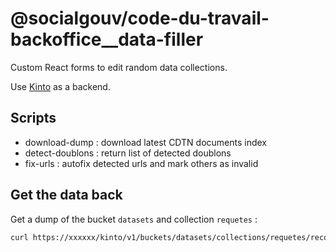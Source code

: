 # @socialgouv/code-du-travail-backoffice__data-filler

Custom React forms to edit random data collections.

Use [Kinto](https://kinto.readthedocs.io) as a backend.

## Scripts

- download-dump : download latest CDTN documents index
- detect-doublons : return list of detected doublons
- fix-urls : autofix detected urls and mark others as invalid

## Get the data back

Get a dump of the bucket `datasets` and collection `requetes` :

```sh
curl https://xxxxxx/kinto/v1/buckets/datasets/collections/requetes/records > bckp-(date +%y-%m-%d-%H-%M).json
```
